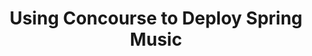 ---
title:  "Using Concourse to Deploy Spring Music"
description: >
    Deploy a multi-microservice application with Concourse.
summary:
- Deploy a multi-microservice application with Concourse.
topics:
- ci-cd
- spring
tags:
- spring
- concourse
repo: https://github.com/Pivotal-Field-Engineering/s1p-concourse-spring-music
---